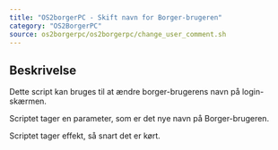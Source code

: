 ```yaml
---
title: "OS2borgerPC - Skift navn for Borger-brugeren"
category: "OS2BorgerPC"
source: os2borgerpc/os2borgerpc/change_user_comment.sh
---
```


## Beskrivelse
Dette script kan bruges til at ændre borger-brugerens navn på login-skærmen.

Scriptet tager en parameter, som er det nye navn på Borger-brugeren.

Scriptet tager effekt, så snart det er kørt.